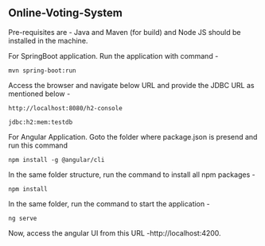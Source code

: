 ## Online-Voting-System

Pre-requisites are - Java and Maven (for build) and Node JS should be installed in the machine. 

For SpringBoot application. Run the application with command -

```
mvn spring-boot:run
```
Access the browser and navigate below URL and provide the JDBC URL as mentioned below - 
```
http://localhost:8080/h2-console
```
```
jdbc:h2:mem:testdb
```

For Angular Application. Goto the folder where package.json is presend and run this command
```
npm install -g @angular/cli
```
In the same folder structure, run the command to install all npm packages -
```
npm install
```
In the same folder, run the command to start the application - 
```
ng serve
```
Now, access the angular UI from this URL -http://localhost:4200.
